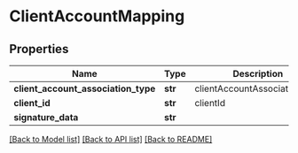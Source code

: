 # ClientAccountMapping

## Properties
Name | Type | Description | Notes
------------ | ------------- | ------------- | -------------
**client_account_association_type** | **str** | clientAccountAssociationType | 
**client_id** | **str** | clientId | 
**signature_data** | **str** |  | [optional] 

[[Back to Model list]](../README.md#documentation-for-models) [[Back to API list]](../README.md#documentation-for-api-endpoints) [[Back to README]](../README.md)


